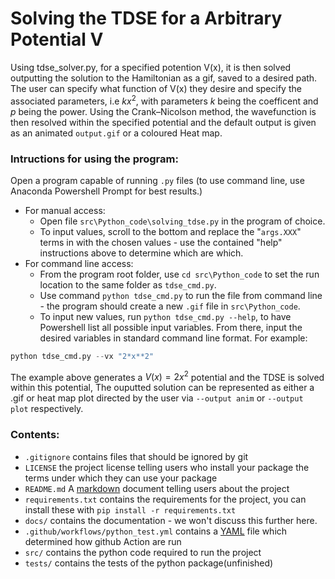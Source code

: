 # Solving the TDSE for a Arbitrary Potential V

Using tdse_solver.py, for a specified potention V(x), it is then solved outputting the solution to the Hamiltonian as a gif, saved to a desired path. 
The user can specify what function of V(x) they desire and specify the associated parameters, i.e $kx^2$, with parameters $k$ being the coefficent and $p$ being the power. Using the Crank–Nicolson method, the wavefunction is then resolved within the specified potential and the default output is given as an animated ```output.gif``` or a coloured Heat map.

### Intructions for using the program:
Open a program capable of running `.py` files (to use command line, use Anaconda Powershell Prompt for best results.)
* For manual access: 
  * Open file `src\Python_code\solving_tdse.py` in the program of choice. 
  * To input values, scroll to the bottom and replace the "`args.XXX`" terms in  with the chosen values - use the contained "help" instructions above to determine which are which.
* For command line access:
  * From the program root folder, use `cd src\Python_code` to set the run location to the same folder as `tdse_cmd.py`.
  * Use command `python tdse_cmd.py` to run the file from command line - the program should create a new `.gif` file in `src\Python_code`.
  * To input new values, run `python tdse_cmd.py --help`, to have Powershell list all possible input variables. From there, input the desired variables in standard command line format. For example: 
```python
python tdse_cmd.py --vx "2*x**2"
```
The example above generates a $V(x) = 2x^2$ potential and the TDSE is solved within this potential, The ouputted solution can be represented as either a .gif or heat map plot directed by the user via ```--output anim``` or ```--output plot``` respectively.

### Contents:

* `.gitignore` contains files that should be ignored by git
* `LICENSE` the project license telling users who install your package the terms under which they can use your package
* `README.md` A [markdown](https://docs.github.com/en/get-started/writing-on-github/getting-started-with-writing-and-formatting-on-github/basic-writing-and-formatting-syntax) document telling users about the project
* `requirements.txt` contains the requirements for the project, you can install these with `pip install -r requirements.txt`
* `docs/` contains the documentation - we won't discuss this further here.
* `.github/workflows/python_test.yml` contains a [YAML](https://yaml.org/) file which determined how github Action are run
* `src/` contains the python code required to run the project
* `tests/` contains the tests of the python package(unfinished)



